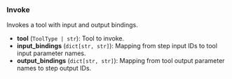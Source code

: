 ### Invoke

Invokes a tool with input and output bindings.

- **tool** (`ToolType | str`): Tool to invoke.
- **input_bindings** (`dict[str, str]`): Mapping from step input IDs to tool input parameter names.
- **output_bindings** (`dict[str, str]`): Mapping from tool output parameter names to step output IDs.
